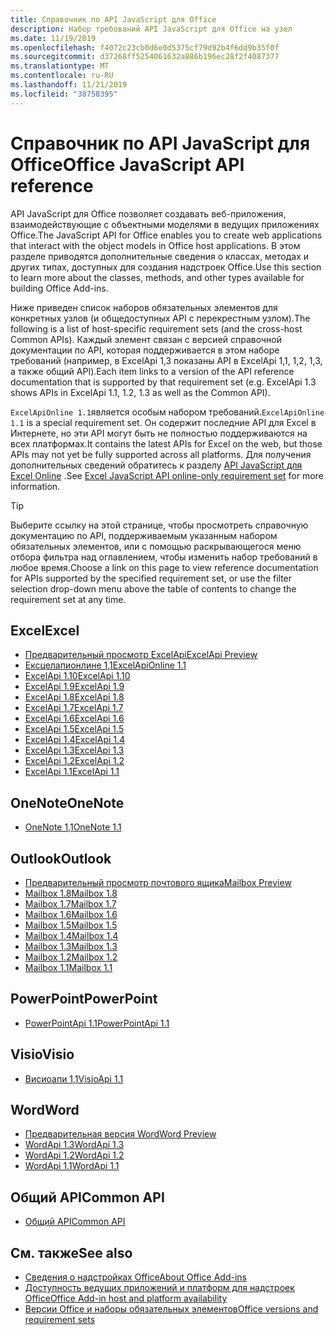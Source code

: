 ```yaml
---
title: Справочник по API JavaScript для Office
description: Набор требований API JavaScript для Office на узел
ms.date: 11/19/2019
ms.openlocfilehash: f4072c23cb0d6e0d5375cf79d92b4f6dd9b35f0f
ms.sourcegitcommit: d37268ff5254061632a886b196ec28f2f4087377
ms.translationtype: MT
ms.contentlocale: ru-RU
ms.lasthandoff: 11/21/2019
ms.locfileid: "38758395"
---
```

# <a name="office-javascript-api-reference"></a><span data-ttu-id="afc10-103">Справочник по API JavaScript для Office</span><span class="sxs-lookup"><span data-stu-id="afc10-103">Office JavaScript API reference</span></span>

<span data-ttu-id="afc10-104">API JavaScript для Office позволяет создавать веб-приложения, взаимодействующие с объектными моделями в ведущих приложениях Office.</span><span class="sxs-lookup"><span data-stu-id="afc10-104">The JavaScript API for Office enables you to create web applications that interact with the object models in Office host applications.</span></span> <span data-ttu-id="afc10-105">В этом разделе приводятся дополнительные сведения о классах, методах и других типах, доступных для создания надстроек Office.</span><span class="sxs-lookup"><span data-stu-id="afc10-105">Use this section to learn more about the classes, methods, and other types available for building Office Add-ins.</span></span>

<span data-ttu-id="afc10-106">Ниже приведен список наборов обязательных элементов для конкретных узлов (и общедоступных API с перекрестным узлом).</span><span class="sxs-lookup"><span data-stu-id="afc10-106">The following is a list of host-specific requirement sets (and the cross-host Common APIs).</span></span> <span data-ttu-id="afc10-107">Каждый элемент связан с версией справочной документации по API, которая поддерживается в этом наборе требований (например, в ExcelApi 1,3 показаны API в ExcelApi 1,1, 1,2, 1,3, а также общий API).</span><span class="sxs-lookup"><span data-stu-id="afc10-107">Each item links to a version of the API reference documentation that is supported by that requirement set (e.g. ExcelApi 1.3 shows APIs in ExcelApi 1.1, 1.2, 1.3 as well as the Common API).</span></span>

<span data-ttu-id="afc10-108">`ExcelApiOnline 1.1`является особым набором требований.</span><span class="sxs-lookup"><span data-stu-id="afc10-108">`ExcelApiOnline 1.1` is a special requirement set.</span></span> <span data-ttu-id="afc10-109">Он содержит последние API для Excel в Интернете, но эти API могут быть не полностью поддерживаются на всех платформах.</span><span class="sxs-lookup"><span data-stu-id="afc10-109">It contains the latest APIs for Excel on the web, but those APIs may not yet be fully supported across all platforms.</span></span> <span data-ttu-id="afc10-110">Для получения дополнительных сведений обратитесь к разделу [API JavaScript для Excel Online](/office/dev/add-ins/reference/requirement-sets/excel-api-online-requirement-set) .</span><span class="sxs-lookup"><span data-stu-id="afc10-110">See [Excel JavaScript API online-only requirement set](/office/dev/add-ins/reference/requirement-sets/excel-api-online-requirement-set) for more information.</span></span>

> [!TIP]
> <span data-ttu-id="afc10-111">Выберите ссылку на этой странице, чтобы просмотреть справочную документацию по API, поддерживаемым указанным набором обязательных элементов, или с помощью раскрывающегося меню отбора фильтра над оглавлением, чтобы изменить набор требований в любое время.</span><span class="sxs-lookup"><span data-stu-id="afc10-111">Choose a link on this page to view reference documentation for APIs supported by the specified requirement set, or use the filter selection drop-down menu above the table of contents to change the requirement set at any time.</span></span>

## <a name="excel"></a><span data-ttu-id="afc10-112">Excel</span><span class="sxs-lookup"><span data-stu-id="afc10-112">Excel</span></span>

- [<span data-ttu-id="afc10-113">Предварительный просмотр ExcelApi</span><span class="sxs-lookup"><span data-stu-id="afc10-113">ExcelApi Preview</span></span>](/javascript/api/excel?view=excel-js-preview)
- [<span data-ttu-id="afc10-114">Ексцелапионлине 1,1</span><span class="sxs-lookup"><span data-stu-id="afc10-114">ExcelApiOnline 1.1</span></span>](/javascript/api/excel?view=excel-js-online)
- [<span data-ttu-id="afc10-115">ExcelApi 1.10</span><span class="sxs-lookup"><span data-stu-id="afc10-115">ExcelApi 1.10</span></span>](/javascript/api/excel?view=excel-js-1.10)
- [<span data-ttu-id="afc10-116">ExcelApi 1.9</span><span class="sxs-lookup"><span data-stu-id="afc10-116">ExcelApi 1.9</span></span>](/javascript/api/excel?view=excel-js-1.9)
- [<span data-ttu-id="afc10-117">ExcelApi 1.8</span><span class="sxs-lookup"><span data-stu-id="afc10-117">ExcelApi 1.8</span></span>](/javascript/api/excel?view=excel-js-1.8)
- [<span data-ttu-id="afc10-118">ExcelApi 1.7</span><span class="sxs-lookup"><span data-stu-id="afc10-118">ExcelApi 1.7</span></span>](/javascript/api/excel?view=excel-js-1.7)
- [<span data-ttu-id="afc10-119">ExcelApi 1.6</span><span class="sxs-lookup"><span data-stu-id="afc10-119">ExcelApi 1.6</span></span>](/javascript/api/excel?view=excel-js-1.6)
- [<span data-ttu-id="afc10-120">ExcelApi 1.5</span><span class="sxs-lookup"><span data-stu-id="afc10-120">ExcelApi 1.5</span></span>](/javascript/api/excel?view=excel-js-1.5)
- [<span data-ttu-id="afc10-121">ExcelApi 1.4</span><span class="sxs-lookup"><span data-stu-id="afc10-121">ExcelApi 1.4</span></span>](/javascript/api/excel?view=excel-js-1.4)
- [<span data-ttu-id="afc10-122">ExcelApi 1.3</span><span class="sxs-lookup"><span data-stu-id="afc10-122">ExcelApi 1.3</span></span>](/javascript/api/excel?view=excel-js-1.3)
- [<span data-ttu-id="afc10-123">ExcelApi 1.2</span><span class="sxs-lookup"><span data-stu-id="afc10-123">ExcelApi 1.2</span></span>](/javascript/api/excel?view=excel-js-1.2)
- [<span data-ttu-id="afc10-124">ExcelApi 1.1</span><span class="sxs-lookup"><span data-stu-id="afc10-124">ExcelApi 1.1</span></span>](/javascript/api/excel?view=excel-js-1.1)

## <a name="onenote"></a><span data-ttu-id="afc10-125">OneNote</span><span class="sxs-lookup"><span data-stu-id="afc10-125">OneNote</span></span>

- [<span data-ttu-id="afc10-126">OneNote 1,1</span><span class="sxs-lookup"><span data-stu-id="afc10-126">OneNote 1.1</span></span>](/javascript/api/onenote?view=onenote-js-1.1)

## <a name="outlook"></a><span data-ttu-id="afc10-127">Outlook</span><span class="sxs-lookup"><span data-stu-id="afc10-127">Outlook</span></span>

- [<span data-ttu-id="afc10-128">Предварительный просмотр почтового ящика</span><span class="sxs-lookup"><span data-stu-id="afc10-128">Mailbox Preview</span></span>](/javascript/api/outlook?view=outlook-js-preview)
- [<span data-ttu-id="afc10-129">Mailbox 1.8</span><span class="sxs-lookup"><span data-stu-id="afc10-129">Mailbox 1.8</span></span>](/javascript/api/outlook?view=outlook-js-1.8)
- [<span data-ttu-id="afc10-130">Mailbox 1.7</span><span class="sxs-lookup"><span data-stu-id="afc10-130">Mailbox 1.7</span></span>](/javascript/api/outlook?view=outlook-js-1.7)
- [<span data-ttu-id="afc10-131">Mailbox 1.6</span><span class="sxs-lookup"><span data-stu-id="afc10-131">Mailbox 1.6</span></span>](/javascript/api/outlook?view=outlook-js-1.6)
- [<span data-ttu-id="afc10-132">Mailbox 1.5</span><span class="sxs-lookup"><span data-stu-id="afc10-132">Mailbox 1.5</span></span>](/javascript/api/outlook?view=outlook-js-1.5)
- [<span data-ttu-id="afc10-133">Mailbox 1.4</span><span class="sxs-lookup"><span data-stu-id="afc10-133">Mailbox 1.4</span></span>](/javascript/api/outlook?view=outlook-js-1.4)
- [<span data-ttu-id="afc10-134">Mailbox 1.3</span><span class="sxs-lookup"><span data-stu-id="afc10-134">Mailbox 1.3</span></span>](/javascript/api/outlook?view=outlook-js-1.3)
- [<span data-ttu-id="afc10-135">Mailbox 1.2</span><span class="sxs-lookup"><span data-stu-id="afc10-135">Mailbox 1.2</span></span>](/javascript/api/outlook?view=outlook-js-1.2)
- [<span data-ttu-id="afc10-136">Mailbox 1.1</span><span class="sxs-lookup"><span data-stu-id="afc10-136">Mailbox 1.1</span></span>](/javascript/api/outlook?view=outlook-js-1.1)

## <a name="powerpoint"></a><span data-ttu-id="afc10-137">PowerPoint</span><span class="sxs-lookup"><span data-stu-id="afc10-137">PowerPoint</span></span>

- [<span data-ttu-id="afc10-138">PowerPointApi 1.1</span><span class="sxs-lookup"><span data-stu-id="afc10-138">PowerPointApi 1.1</span></span>](/javascript/api/powerpoint?view=powerpoint-js-1.1)

## <a name="visio"></a><span data-ttu-id="afc10-139">Visio</span><span class="sxs-lookup"><span data-stu-id="afc10-139">Visio</span></span>

- [<span data-ttu-id="afc10-140">Висиоапи 1,1</span><span class="sxs-lookup"><span data-stu-id="afc10-140">VisioApi 1.1</span></span>](/javascript/api/visio?view=visio-js-1.1)

## <a name="word"></a><span data-ttu-id="afc10-141">Word</span><span class="sxs-lookup"><span data-stu-id="afc10-141">Word</span></span>

- [<span data-ttu-id="afc10-142">Предварительная версия Word</span><span class="sxs-lookup"><span data-stu-id="afc10-142">Word Preview</span></span>](/javascript/api/word?view=word-js-preview)
- [<span data-ttu-id="afc10-143">WordApi 1.3</span><span class="sxs-lookup"><span data-stu-id="afc10-143">WordApi 1.3</span></span>](/javascript/api/word?view=word-js-1.3)
- [<span data-ttu-id="afc10-144">WordApi 1.2</span><span class="sxs-lookup"><span data-stu-id="afc10-144">WordApi 1.2</span></span>](/javascript/api/word?view=word-js-1.2)
- [<span data-ttu-id="afc10-145">WordApi 1.1</span><span class="sxs-lookup"><span data-stu-id="afc10-145">WordApi 1.1</span></span>](/javascript/api/word?view=word-js-1.1)

## <a name="common-api"></a><span data-ttu-id="afc10-146">Общий API</span><span class="sxs-lookup"><span data-stu-id="afc10-146">Common API</span></span>

- [<span data-ttu-id="afc10-147">Общий API</span><span class="sxs-lookup"><span data-stu-id="afc10-147">Common API</span></span>](/javascript/api/office?view=common-js)

## <a name="see-also"></a><span data-ttu-id="afc10-148">См. также</span><span class="sxs-lookup"><span data-stu-id="afc10-148">See also</span></span>

- [<span data-ttu-id="afc10-149">Сведения о надстройках Office</span><span class="sxs-lookup"><span data-stu-id="afc10-149">About Office Add-ins</span></span>](/office/dev/add-ins/overview)
- [<span data-ttu-id="afc10-150">Доступность ведущих приложений и платформ для надстроек Office</span><span class="sxs-lookup"><span data-stu-id="afc10-150">Office Add-in host and platform availability</span></span>](/office/dev/add-ins/overview/office-add-in-availability)
- [<span data-ttu-id="afc10-151">Версии Office и наборы обязательных элементов</span><span class="sxs-lookup"><span data-stu-id="afc10-151">Office versions and requirement sets</span></span>](/office/dev/add-ins/develop/office-versions-and-requirement-sets)
